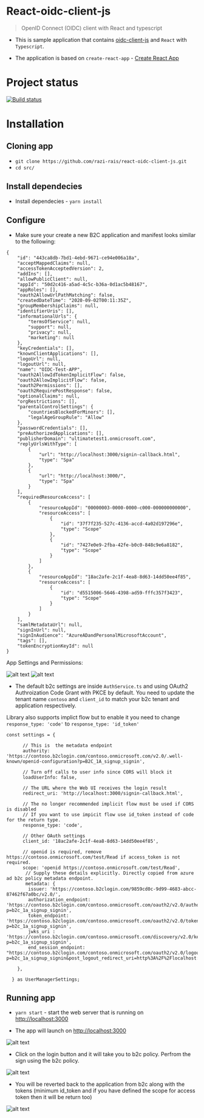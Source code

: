 

# React-oidc-client-js

> OpenID Connect (OIDC) client with React and typescript

- This is sample application that contains [oidc-client-js](https://github.com/IdentityModel/oidc-client-js) and `React` with `Typescript`.

- The application is based on `create-react-app` - [Create React App](https://github.com/facebook/create-react-app)

# Project status
[![Build status](https://ci.appveyor.com/api/projects/status/5ml2f07trcm072a1?svg=true)](https://ci.appveyor.com/project/JanSkoruba/react-oidc-client-js)

# Installation

## Cloning app

- `git clone https://github.com/razi-rais/react-oidc-client-js.git`
- `cd src/`

## Install dependecies

- Install dependecies - `yarn install`

## Configure

- Make sure your create a new B2C application and manifest looks similar to the following:

```
{
	"id": "443ca8db-7bd1-4ebd-9671-ce94e006a18a",
	"acceptMappedClaims": null,
	"accessTokenAcceptedVersion": 2,
	"addIns": [],
	"allowPublicClient": null,
	"appId": "50d2c416-a5ad-4c5c-b36a-0d1ac5b48167",
	"appRoles": [],
	"oauth2AllowUrlPathMatching": false,
	"createdDateTime": "2020-09-02T00:11:35Z",
	"groupMembershipClaims": null,
	"identifierUris": [],
	"informationalUrls": {
		"termsOfService": null,
		"support": null,
		"privacy": null,
		"marketing": null
	},
	"keyCredentials": [],
	"knownClientApplications": [],
	"logoUrl": null,
	"logoutUrl": null,
	"name": "OIDC-Test-APP",
	"oauth2AllowIdTokenImplicitFlow": false,
	"oauth2AllowImplicitFlow": false,
	"oauth2Permissions": [],
	"oauth2RequirePostResponse": false,
	"optionalClaims": null,
	"orgRestrictions": [],
	"parentalControlSettings": {
		"countriesBlockedForMinors": [],
		"legalAgeGroupRule": "Allow"
	},
	"passwordCredentials": [],
	"preAuthorizedApplications": [],
	"publisherDomain": "ultimatetest1.onmicrosoft.com",
	"replyUrlsWithType": [
		{
			"url": "http://localhost:3000/signin-callback.html",
			"type": "Spa"
		},
		{
			"url": "http://localhost:3000/",
			"type": "Spa"
		}
	],
	"requiredResourceAccess": [
		{
			"resourceAppId": "00000003-0000-0000-c000-000000000000",
			"resourceAccess": [
				{
					"id": "37f7f235-527c-4136-accd-4a02d197296e",
					"type": "Scope"
				},
				{
					"id": "7427e0e9-2fba-42fe-b0c0-848c9e6a8182",
					"type": "Scope"
				}
			]
		},
		{
			"resourceAppId": "18ac2afe-2c1f-4ea8-8d63-14dd50ee4f85",
			"resourceAccess": [
				{
					"id": "d5515006-5646-4398-ad59-fffc357f3423",
					"type": "Scope"
				}
			]
		}
	],
	"samlMetadataUrl": null,
	"signInUrl": null,
	"signInAudience": "AzureADandPersonalMicrosoftAccount",
	"tags": [],
	"tokenEncryptionKeyId": null
}
```

App Settings and Permissions:

![alt text](https://github.com/razi-rais/react-oidc-client-js/blob/master/docs/Images/app_settings.png?raw=true)
![alt text](https://github.com/razi-rais/react-oidc-client-js/blob/master/docs/Images/app_permissions.png?raw=true)

- The default b2c settings are inside ```AuthService.ts``` and using OAuth2 Authroization Code Grant with PKCE by default. You need to update the tenant name ```contoso``` and ```client_id``` to match your b2c tenant and application respectively. 

Library also supports implict flow but to enable it you need to change ``` response_type: 'code'``` to ``` response_type: 'id_token' ```

```
const settings = {

      // This is  the metadata endpoint
      authority: 'https://contoso.b2clogin.com/contoso.onmicrosoft.com/v2.0/.well-known/openid-configuration?p=B2C_1A_signup_signin',
      
      // Turn off calls to user info since CORS will block it
      loadUserInfo: false, 

      // The URL where the Web UI receives the login result
      redirect_uri: 'http://localhost:3000/signin-callback.html',

      // The no longer recommended implicit flow must be used if CORS is disabled
      // If you want to use impicit flow use id_token instead of code for the return type.
      response_type: 'code',

      // Other OAuth settings
      client_id: '18ac2afe-2c1f-4ea8-8d63-14dd50ee4f85',
      
      // openid is required, remove https://contoso.onmicrosoft.com/test/Read if access_token is not required.
      scope: 'openid https://contoso.onmicrosoft.com/test/Read', 
       // Supply these details explicitly. Directly copied from azure ad b2c policy metadata endpoint.
       metadata: {
        issuer: 'https://contoso.b2clogin.com/9859cd0c-9d99-4683-abcc-87462f67a0bc/v2.0/',
        authorization_endpoint: 'https://contoso.b2clogin.com/contoso.onmicrosoft.com/oauth2/v2.0/authorize?p=b2c_1a_signup_signin',
        token_endpoint: 'https://contoso.b2clogin.com/contoso.onmicrosoft.com/oauth2/v2.0/token?p=b2c_1a_signup_signin',
        jwks_uri : 'https://contoso.b2clogin.com/contoso.onmicrosoft.com/discovery/v2.0/keys?p=b2c_1a_signup_signin',
        end_session_endpoint: "https://contoso.b2clogin.com/contoso.onmicrosoft.com/oauth2/v2.0/logout?p=b2c_1a_signup_signin&post_logout_redirect_uri=http%3A%2F%2Flocalhost:3000%2F"

    },

  } as UserManagerSettings;
```

## Running app

- `yarn start` - start the web server that is running on [http://localhost:3000](http://localhost:3000)
 
- The app will launch on [http://localhost:3000](http://localhost:3000)

![alt text](https://github.com/razi-rais/react-oidc-client-js/blob/master/docs/Images/app_home.png?raw=true)

- Click on the login button and it will take you to b2c policy. Perfrom the sign using the b2c policy.

![alt text](https://github.com/razi-rais/react-oidc-client-js/blob/master/docs/Images/login.png?raw=true)


- You will be reverted back to the application from b2c along with the tokens (minimum id_token and if you have defined the scope for access token then it will be return too)

![alt text](https://github.com/razi-rais/react-oidc-client-js/blob/master/docs/Images/post%20login.png)


 
